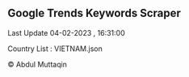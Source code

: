 

## Google Trends Keywords Scraper 
 
Last Update 04-02-2023 , 16:31:00

Country List :
VIETNAM.json



© Abdul Muttaqin 
